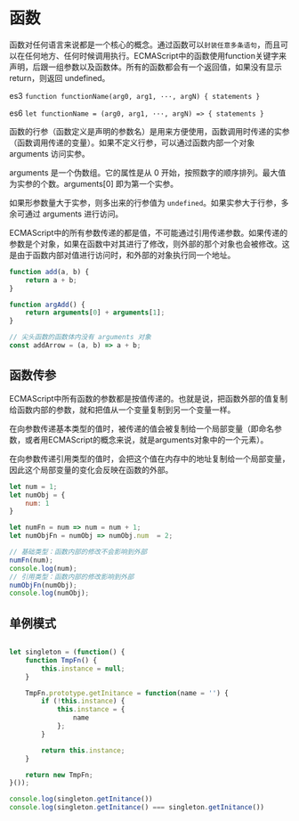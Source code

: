 # 函数

函数对任何语言来说都是一个核心的概念。通过函数可以`封装任意多条语句`，而且可以在任何地方、任何时候调用执行。ECMAScript中的函数使用function关键字来声明，后跟一组参数以及函数体。所有的函数都会有一个返回值，如果没有显示 return，则返回 undefined。

es3 `function functionName(arg0, arg1, ···, argN) { statements }`

es6 `let functionName = (arg0, arg1, ···, argN) => { statements }`

函数的行参（函数定义是声明的参数名）是用来方便使用，函数调用时传递的实参（函数调用传递的变量）。如果不定义行参，可以通过函数内部一个对象 arguments 访问实参。

arguments 是一个伪数组。它的属性是从 0 开始，按照数字的顺序排列。最大值为实参的个数。arguments[0] 即为第一个实参。

如果形参数量大于实参，则多出来的行参值为 `undefined`。如果实参大于行参，多余可通过 arguments 进行访问。

ECMAScript中的所有参数传递的都是值，不可能通过引用传递参数。如果传递的参数是个对象，如果在函数中对其进行了修改，则外部的那个对象也会被修改。这是由于函数内部对值进行访问时，和外部的对象执行同一个地址。

```javascript
function add(a, b) {
    return a + b;
}

function argAdd() {
    return arguments[0] + arguments[1];
}

// 尖头函数的函数体内没有 arguments 对象
const addArrow = (a, b) => a + b;
```

## 函数传参

ECMAScript中所有函数的参数都是按值传递的。也就是说，把函数外部的值复制给函数内部的参数，就和把值从一个变量复制到另一个变量一样。

在向参数传递基本类型的值时，被传递的值会被复制给一个局部变量（即命名参数，或者用ECMAScript的概念来说，就是arguments对象中的一个元素）。

在向参数传递引用类型的值时，会把这个值在内存中的地址复制给一个局部变量，因此这个局部变量的变化会反映在函数的外部。

```javascript
let num = 1;
let numObj = {
    num: 1
}

let numFn = num => num = num + 1;
let numObjFn = numObj => numObj.num  = 2;

// 基础类型：函数内部的修改不会影响到外部
numFn(num);
console.log(num);
// 引用类型：函数内部的修改影响到外部
numObjFn(numObj);
console.log(numObj);
```

## 单例模式

```javascript

let singleton = (function() {
    function TmpFn() {
        this.instance = null;
    }

    TmpFn.prototype.getInitance = function(name = '') {
        if (!this.instance) {
            this.instance = {
                name
            };
        }

        return this.instance;
    }

    return new TmpFn;
}());

console.log(singleton.getInitance())
console.log(singleton.getInitance() === singleton.getInitance())
```